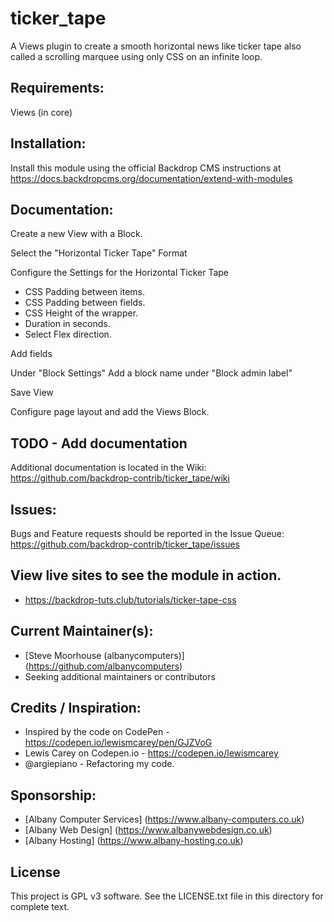 # ticker_tape
A Views plugin to create a smooth horizontal news like ticker tape also called a scrolling marquee using only CSS on an infinite loop.

## Requirements:
Views (in core)

## Installation:
Install this module using the official Backdrop CMS instructions at https://docs.backdropcms.org/documentation/extend-with-modules

## Documentation:
Create a new View with a Block.

Select the "Horizontal Ticker Tape" Format

Configure the Settings for the Horizontal Ticker Tape
 - CSS Padding between items.
 - CSS Padding between fields.
 - CSS Height of the wrapper.
 - Duration in seconds.
 - Select Flex direction.

Add fields

Under "Block Settings"
Add a block name under "Block admin label"

Save View

Configure page layout and add the Views Block.


## TODO - Add documentation
Additional documentation is located in the Wiki: https://github.com/backdrop-contrib/ticker_tape/wiki

## Issues:
Bugs and Feature requests should be reported in the Issue Queue: https://github.com/backdrop-contrib/ticker_tape/issues

## View live sites to see the module in action.
 - https://backdrop-tuts.club/tutorials/ticker-tape-css

## Current Maintainer(s):
- [Steve Moorhouse (albanycomputers)] (https://github.com/albanycomputers)
- Seeking additional maintainers or contributors

## Credits / Inspiration:
 - Inspired by the code on CodePen - https://codepen.io/lewismcarey/pen/GJZVoG
 - Lewis Carey on Codepen.io - https://codepen.io/lewismcarey
 - @argiepiano - Refactoring my code.

## Sponsorship:
 - [Albany Computer Services] (https://www.albany-computers.co.uk)
 - [Albany Web Design] (https://www.albanywebdesign.co.uk)
 - [Albany Hosting] (https://www.albany-hosting.co.uk)

## License
This project is GPL v3 software. See the LICENSE.txt file in this directory for complete text.